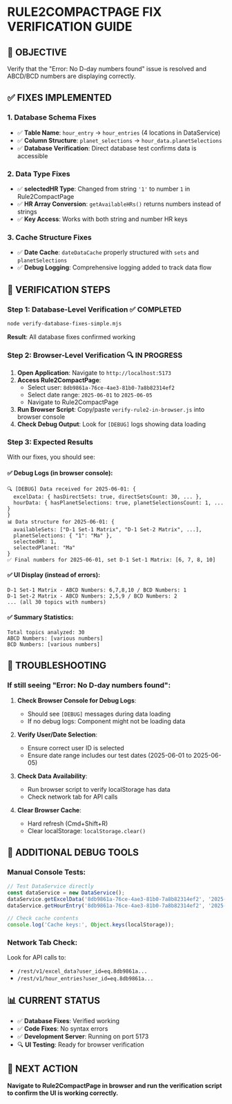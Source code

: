 # RULE2COMPACTPAGE FIX VERIFICATION GUIDE

## 🎯 OBJECTIVE
Verify that the "Error: No D-day numbers found" issue is resolved and ABCD/BCD numbers are displaying correctly.

## ✅ FIXES IMPLEMENTED

### 1. **Database Schema Fixes**
- ✅ **Table Name**: `hour_entry` → `hour_entries` (4 locations in DataService)
- ✅ **Column Structure**: `planet_selections` → `hour_data.planetSelections`
- ✅ **Database Verification**: Direct database test confirms data is accessible

### 2. **Data Type Fixes** 
- ✅ **selectedHR Type**: Changed from string `'1'` to number `1` in Rule2CompactPage
- ✅ **HR Array Conversion**: `getAvailableHRs()` returns numbers instead of strings
- ✅ **Key Access**: Works with both string and number HR keys

### 3. **Cache Structure Fixes**
- ✅ **Date Cache**: `dateDataCache` properly structured with `sets` and `planetSelections`
- ✅ **Debug Logging**: Comprehensive logging added to track data flow

## 🧪 VERIFICATION STEPS

### Step 1: Database-Level Verification ✅ COMPLETED
```bash
node verify-database-fixes-simple.mjs
```
**Result**: All database fixes confirmed working

### Step 2: Browser-Level Verification 🔍 IN PROGRESS
1. **Open Application**: Navigate to `http://localhost:5173`
2. **Access Rule2CompactPage**: 
   - Select user: `8db9861a-76ce-4ae3-81b0-7a8b82314ef2`
   - Select date range: `2025-06-01` to `2025-06-05`
   - Navigate to Rule2CompactPage
3. **Run Browser Script**: Copy/paste `verify-rule2-in-browser.js` into browser console
4. **Check Debug Output**: Look for `[DEBUG]` logs showing data loading

### Step 3: Expected Results
With our fixes, you should see:

#### ✅ **Debug Logs** (in browser console):
```
🔍 [DEBUG] Data received for 2025-06-01: {
  excelData: { hasDirectSets: true, directSetsCount: 30, ... },
  hourData: { hasPlanetSelections: true, planetSelectionsCount: 1, ... }
}
📊 Data structure for 2025-06-01: {
  availableSets: ["D-1 Set-1 Matrix", "D-1 Set-2 Matrix", ...],
  planetSelections: { "1": "Ma" },
  selectedHR: 1,
  selectedPlanet: "Ma"
}
✅ Final numbers for 2025-06-01, set D-1 Set-1 Matrix: [6, 7, 8, 10]
```

#### ✅ **UI Display** (instead of errors):
```
D-1 Set-1 Matrix - ABCD Numbers: 6,7,8,10 / BCD Numbers: 1
D-1 Set-2 Matrix - ABCD Numbers: 2,5,9 / BCD Numbers: 2  
... (all 30 topics with numbers)
```

#### ✅ **Summary Statistics**:
```
Total topics analyzed: 30
ABCD Numbers: [various numbers] 
BCD Numbers: [various numbers]
```

## 🚨 TROUBLESHOOTING

### If still seeing "Error: No D-day numbers found":

1. **Check Browser Console for Debug Logs**:
   - Should see `[DEBUG]` messages during data loading
   - If no debug logs: Component might not be loading data

2. **Verify User/Date Selection**:
   - Ensure correct user ID is selected
   - Ensure date range includes our test dates (2025-06-01 to 2025-06-05)

3. **Check Data Availability**:
   - Run browser script to verify localStorage has data
   - Check network tab for API calls

4. **Clear Browser Cache**:
   - Hard refresh (Cmd+Shift+R)
   - Clear localStorage: `localStorage.clear()`

## 🔧 ADDITIONAL DEBUG TOOLS

### Manual Console Tests:
```javascript
// Test DataService directly
const dataService = new DataService();
dataService.getExcelData('8db9861a-76ce-4ae3-81b0-7a8b82314ef2', '2025-06-01');
dataService.getHourEntry('8db9861a-76ce-4ae3-81b0-7a8b82314ef2', '2025-06-01');

// Check cache contents
console.log('Cache keys:', Object.keys(localStorage));
```

### Network Tab Check:
Look for API calls to:
- `/rest/v1/excel_data?user_id=eq.8db9861a...`
- `/rest/v1/hour_entries?user_id=eq.8db9861a...`

## 📊 CURRENT STATUS

- ✅ **Database Fixes**: Verified working
- ✅ **Code Fixes**: No syntax errors  
- ✅ **Development Server**: Running on port 5173
- 🔍 **UI Testing**: Ready for browser verification

## 🎯 NEXT ACTION

**Navigate to Rule2CompactPage in browser and run the verification script to confirm the UI is working correctly.**
